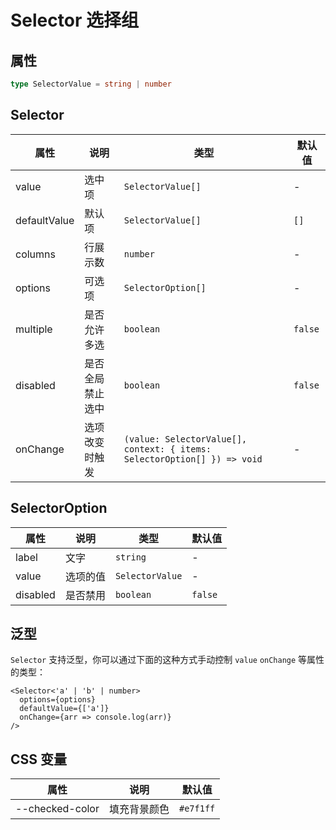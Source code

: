 # Selector 选择组

<code src="./demos/demo1.tsx"></code>

## 属性

```ts | pure
type SelectorValue = string | number
```

## Selector

| 属性         | 说明             | 类型                                                                     | 默认值  |
| ------------ | ---------------- | ------------------------------------------------------------------------ | ------- |
| value        | 选中项           | `SelectorValue[]`                                                        | -       |
| defaultValue | 默认项           | `SelectorValue[]`                                                        | `[]`    |
| columns      | 行展示数         | `number`                                                                 | -       |
| options      | 可选项           | `SelectorOption[]`                                                       | -       |
| multiple     | 是否允许多选     | `boolean`                                                                | `false` |
| disabled     | 是否全局禁止选中 | `boolean`                                                                | `false` |
| onChange     | 选项改变时触发   | `(value: SelectorValue[], context: { items: SelectorOption[] }) => void` | -       |

## SelectorOption

| 属性     | 说明     | 类型            | 默认值  |
| -------- | -------- | --------------- | ------- |
| label    | 文字     | `string`        | -       |
| value    | 选项的值 | `SelectorValue` | -       |
| disabled | 是否禁用 | `boolean`       | `false` |

## 泛型

`Selector` 支持泛型，你可以通过下面的这种方式手动控制 `value` `onChange` 等属性的类型：

```tsx
<Selector<'a' | 'b' | number>
  options={options}
  defaultValue={['a']}
  onChange={arr => console.log(arr)}
/>
```

## CSS 变量

| 属性            | 说明         | 默认值    |
| --------------- | ------------ | --------- |
| --checked-color | 填充背景颜色 | `#e7f1ff` |

